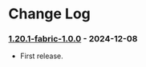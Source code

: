 # Change Log

### [1.20.1-fabric-1.0.0](https://github.com/KatatsumuriPan/BetterQuestPopup/releases/tag/1.20.1-fabric-1.0.0) - 2024-12-08

- First release.
